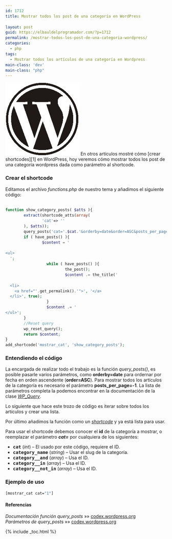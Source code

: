 ```yaml
---
id: 1712
title: Mostrar todos los post de una categoría en WordPress

layout: post
guid: https://elbauldelprogramador.com/?p=1712
permalink: /mostrar-todos-los-post-de-una-categoria-wordpress/
categories:
  - php
tags:
  - Mostrar todos los artículos de una categoría en Wordpress
main-class: 'dev'
main-class: "php"
---
```

<img src="/assets/img/2013/07/wordpress.png" alt="mostrar todos los post de una categoría wordpress" width="231" height="228" class="thumbnail alignleft size-full wp-image-1757" />  
En otros artículos mostré cómo [crear shortcodes][1] en WordPress, hoy veremos cómo mostrar todos los post de una categoría wordpress dada como parámetro al shortcode.


<!--ad-->

### Crear el shortcode

Editamos el archivo *functions.php* de nuestro tema y añadimos el siguiente código:

```php

function show_category_posts( $atts ){
        extract(shortcode_atts(array(
                'cat'=> ''
        ), $atts));
        query_posts('cat='.$cat.'&orderby=date&order=ASC&posts_per_page=-1');
        if ( have_posts() ){
                $content = '

<ul>
  ';
                  while ( have_posts() ){
                          the_post();
                          $content .= the_title('

  <li>
    <a href="'.get_permalink().'">', '</a>
  </li>', true);
                  }
                  $content .= '
</ul>';
        }
        //Reset query
        wp_reset_query();
        return $content;
}
add_shortcode('mostrar_cat', 'show_category_posts');

```

### Entendiendo el código

La encargada de realizar todo el trabajo es la función *query_posts()*, es posible pasarle varios parámetros, como **orderby=date** para ordernar por fecha en orden ascendente (**order=ASC**). Para mostrar todos los artículos de la categoría es necesario el parámetro **posts\_per\_page=-1**. La lista de parámetros completa la podemos encontrar en la documentación de la clase *[WP_Query][2]*.

Lo siguiente que hace este trozo de código es iterar sobre todos los artículos y crear una lista.

Por último añadimos la función como un *[shortcode][3]* y ya está lista para usar.

Para usar el shortcode debemos conocer el **id** de la categoría a mostrar, o reemplazar el parámetro ***cat=*** por cualquiera de los siguientes:

* **<tt>cat</tt>** (*int*) &#8211; El usado por este código, requiere el ID.
* **<tt>category_name</tt>** (*string*) &#8211; Usar el slug de la categoría.
* **<tt>category__and</tt>** (*array*) &#8211; Usa el ID.
* **<tt>category__in</tt>** (*array*) &#8211; Usa el ID.
* **<tt>category__not_in</tt>** (*array*) &#8211; Usa el ID.

### Ejemplo de uso

```bash
[mostrar_cat cat="1"]

```

#### Referencias

*Documentación función query_posts* »» <a href="http://codex.wordpress.org/Function_Reference/query_posts" target="_blank">codex.wordpress.org</a>  
*Parámetros de query_posts* »» <a href="http://codex.wordpress.org/Class_Reference/WP_Query#Parameters" target="_blank">codex.wordpress.org</a>



 [1]: /como-crear-shortcodes-en-wordpress/
 [2]: http://codex.wordpress.org/Class_Reference/WP_Query#Parameters
 [3]: https://elbauldelprogramador.com/?s=shortcode

{% include _toc.html %}
